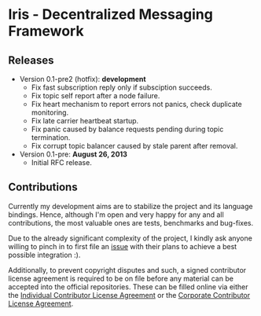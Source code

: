   Iris - Decentralized Messaging Framework
============================================

  Releases
------------

 * Version 0.1-pre2 (hotfix): **development**
    - Fix fast subscription reply only if subsciption succeeds.
    - Fix topic self report after a node failure.
    - Fix heart mechanism to report errors not panics, check duplicate monitoring.
    - Fix late carrier heartbeat startup.
    - Fix panic caused by balance requests pending during topic termination.
    - Fix corrupt topic balancer caused by stale parent after removal.
 * Version 0.1-pre: **August 26, 2013**
    - Initial RFC release.

  Contributions
-----------------

Currently my development aims are to stabilize the project and its language bindings. Hence, although I'm open and very happy for any and all contributions, the most valuable ones are tests, benchmarks and bug-fixes.

Due to the already significant complexity of the project, I kindly ask anyone willing to pinch in to first file an [issue](https://github.com/karalabe/iris/issues) with their plans to achieve a best possible integration :).

Additionally, to prevent copyright disputes and such, a signed contributor license agreement is required to be on file before any material can be accepted into the official repositories. These can be filled online via either the [Individual Contributor License Agreement](http://iris.karalabe.com/icla) or the [Corporate Contributor License Agreement](http://iris.karalabe.com/ccla).
